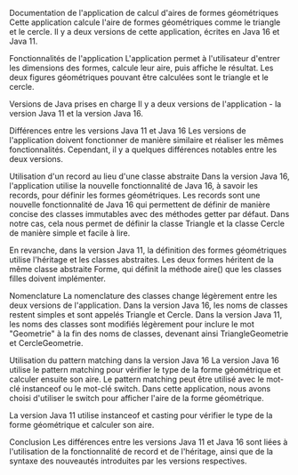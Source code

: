 Documentation de l'application de calcul d'aires de formes géométriques
Cette application calcule l'aire de formes géométriques comme le triangle et le cercle. Il y a deux versions de cette application, écrites en Java 16 et Java 11.

Fonctionnalités de l'application
L'application permet à l'utilisateur d'entrer les dimensions des formes, calcule leur aire, puis affiche le résultat. Les deux figures géométriques pouvant être calculées sont le triangle et le cercle.

Versions de Java prises en charge
Il y a deux versions de l'application - la version Java 11 et la version Java 16.

Différences entre les versions Java 11 et Java 16
Les versions de l'application doivent fonctionner de manière similaire et réaliser les mêmes fonctionnalités. Cependant, il y a quelques différences notables entre les deux versions.

Utilisation d'un record au lieu d'une classe abstraite
Dans la version Java 16, l'application utilise la nouvelle fonctionnalité de Java 16, à savoir les records, pour définir les formes géométriques. Les records sont une nouvelle fonctionnalité de Java 16 qui permettent de définir de manière concise des classes immutables avec des méthodes getter par défaut. Dans notre cas, cela nous permet de définir la classe Triangle et la classe Cercle de manière simple et facile à lire.

En revanche, dans la version Java 11, la définition des formes géométriques utilise l'héritage et les classes abstraites. Les deux formes héritent de la même classe abstraite Forme, qui définit la méthode aire() que les classes filles doivent implémenter.

Nomenclature
La nomenclature des classes change légèrement entre les deux versions de l'application. Dans la version Java 16, les noms de classes restent simples et sont appelés Triangle et Cercle. Dans la version Java 11, les noms des classes sont modifiés légèrement pour inclure le mot "Geometrie" à la fin des noms de classes, devenant ainsi TriangleGeometrie et CercleGeometrie.

Utilisation du pattern matching dans la version Java 16
La version Java 16 utilise le pattern matching pour vérifier le type de la forme géométrique et calculer ensuite son aire. Le pattern matching peut être utilisé avec le mot-clé instanceof ou le mot-clé switch. Dans cette application, nous avons choisi d'utiliser le switch pour afficher l'aire de la forme géométrique.

La version Java 11 utilise instanceof et casting pour vérifier le type de la forme géométrique et calculer son aire.

Conclusion
Les différences entre les versions Java 11 et Java 16 sont liées à l'utilisation de la fonctionnalité de record et de l'héritage, ainsi que de la syntaxe des nouveautés introduites par les versions respectives.
